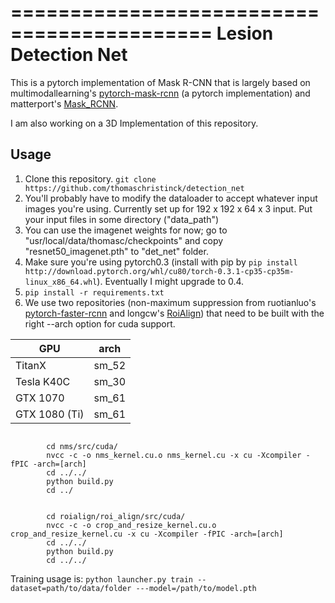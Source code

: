 ===========================================
Lesion Detection Net
===========================================
This is a pytorch implementation of Mask R-CNN that is largely based on multimodallearning's [pytorch-mask-rcnn](https://github.com/multimodallearning/pytorch-mask-rcnn) (a pytorch implementation) and matterport's [Mask_RCNN](https://github.com/matterport/Mask_RCNN).

I am also working on a 3D Implementation of this repository.


## Usage
1. Clone this repository.
```git clone https://github.com/thomaschristinck/detection_net```
2. You'll probably have to modify the dataloader to accept whatever input images you're using. Currently set up for 192 x 192 x 64 x 3 input. Put your input files in some directory ("data_path")
3. You can use the imagenet weights for now; go to "usr/local/data/thomasc/checkpoints" and copy "resnet50_imagenet.pth" to "det_net" folder.
4. Make sure you're using pytorch0.3 (install with pip by ```pip install http://download.pytorch.org/whl/cu80/torch-0.3.1-cp35-cp35m-linux_x86_64.whl```). Eventually I might upgrade to 0.4.
5. ```pip install -r requirements.txt```
6.  We use two repositories (non-maximum suppression from ruotianluo's [pytorch-faster-rcnn](https://github.com/ruotianluo/pytorch-faster-rcnn) and longcw's [RoiAlign](https://github.com/longcw/RoIAlign.pytorch)) that need to be built with the right --arch option for cuda support.


| GPU | arch |
| --- | --- |
| TitanX | sm_52 |
| Tesla K40C | sm_30 |
| GTX 1070 | sm_61 |
| GTX 1080 (Ti) | sm_61 |

```

        cd nms/src/cuda/
        nvcc -c -o nms_kernel.cu.o nms_kernel.cu -x cu -Xcompiler -fPIC -arch=[arch]
        cd ../../
        python build.py
        cd ../

```

```

        cd roialign/roi_align/src/cuda/
        nvcc -c -o crop_and_resize_kernel.cu.o crop_and_resize_kernel.cu -x cu -Xcompiler -fPIC -arch=[arch]
        cd ../../
        python build.py
        cd ../../

```

Training usage is:
```python launcher.py train --dataset=path/to/data/folder ---model=/path/to/model.pth```


